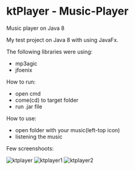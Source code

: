 # ktPlayer - Music-Player
Music player on Java 8

My test project on Java 8 with using JavaFx.

The following libraries were using:
  - mp3agic
  - jfoenix

How to run:
  - open cmd
  - come(cd) to target folder
  - run .jar file
  
How to use:
  - open folder with your music(left-top icon)
  - listening the music

Few screenshoots:

  ![ktplayer](https://user-images.githubusercontent.com/5816241/37386932-903f491a-276b-11e8-88a7-d7d89da89f05.PNG)
  ![ktplayer1](https://user-images.githubusercontent.com/5816241/37386943-9810883e-276b-11e8-83ac-d01333d7163c.PNG)
  ![ktplayer2](https://user-images.githubusercontent.com/5816241/37386947-9b3ec75a-276b-11e8-927d-10639d98e8e3.PNG)
 
